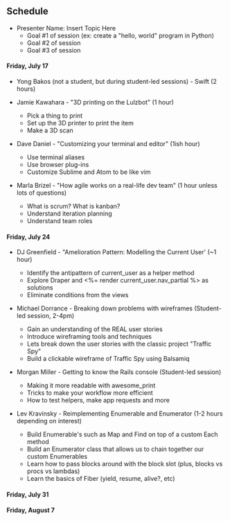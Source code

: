 ## Schedule

* Presenter Name: Insert Topic Here
  - Goal #1 of session (ex: create a "hello, world" program in Python)
  - Goal #2 of session
  - Goal #3 of session

#### Friday, July 17

* Yong Bakos (not a student, but during student-led sessions) - Swift (2 hours)

* Jamie Kawahara - "3D printing on the Lulzbot" (1 hour)
  - Pick a thing to print
  - Set up the 3D printer to print the item
  - Make a 3D scan

* Dave Daniel - "Customizing your terminal and editor" (1ish hour)
  - Use terminal aliases
  - Use browser plug-ins
  - Customize Sublime and Atom to be like vim
  
* Marla Brizel - "How agile works on a real-life dev team" (1 hour unless lots of questions)
  - What is scrum? What is kanban?
  - Understand iteration planning
  - Understand team roles

#### Friday, July 24

* DJ Greenfield - "Amelioration Pattern: Modelling the Current User' (~1 hour)
  - Identify the antipattern of current_user as a helper method
  - Explore Draper and <%= render current_user.nav_partial %> as solutions
  - Eliminate conditions from the views

* Michael Dorrance - Breaking down problems with wireframes (Student-led session, 2-4pm)
  - Gain an understanding of the REAL user stories
  - Introduce wireframing tools and techniques
  - Lets break down the user stories with the classic project "Traffic Spy"
  - Build a clickable wireframe of Traffic Spy using Balsamiq

* Morgan Miller - Getting to know the Rails console (Student-led session)
  - Making it more readable with awesome_print 
  - Tricks to make your workflow more efficient
  - How to test helpers, make app requests and more
  
* Lev Kravinsky - Reimplementing Enumerable and Enumerator (1-2 hours depending on interest)
  - Build Enumerable's such as Map and Find on top of a custom Each method
  - Build an Enumerator class that allows us to chain together our custom Enumerables
  - Learn how to pass blocks around with the block slot (plus, blocks vs procs vs lambdas)
  - Learn the basics of Fiber (yield, resume, alive?, etc)

#### Friday, July 31

#### Friday, August 7
